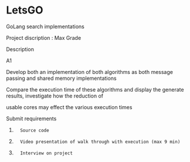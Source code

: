 # LetsGO
GoLang search implementations 

Project discription :
Max Grade

Description

 
A1

Develop both an implementation of both algorithms as both message passing and shared memory implementations 

Compare the execution time of these algorithms and display the generate results, investigate how the reduction of 
 
usable cores may effect the various execution times

Submit requirements

1.       Source code

2.       Video presentation of walk through with execution (max 9 min)

3.       Interview on project
